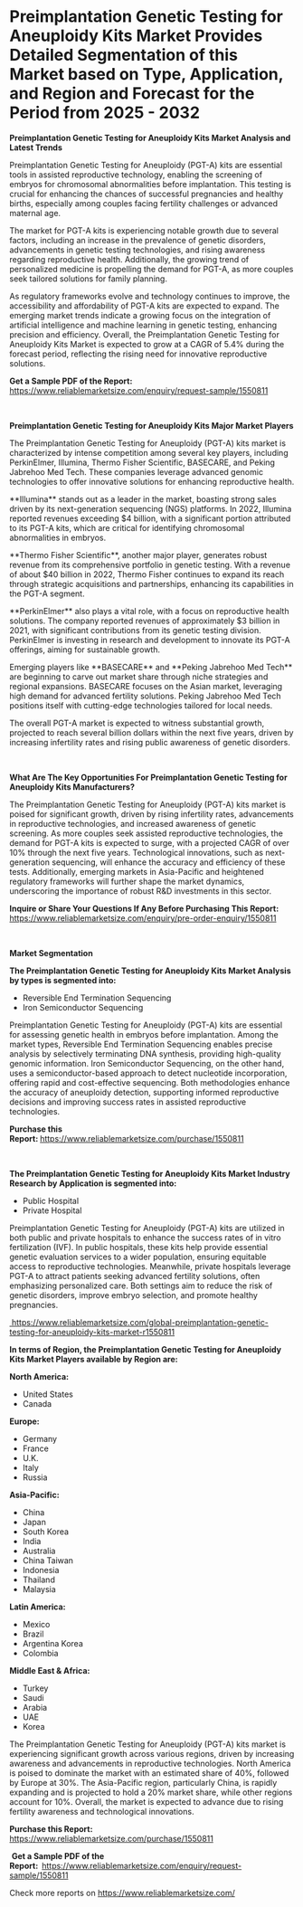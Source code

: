 <p><h1>Preimplantation Genetic Testing for Aneuploidy Kits Market Provides Detailed Segmentation of this Market based on Type, Application, and Region and Forecast for the Period from 2025 - 2032</h1></p><p><strong>Preimplantation Genetic Testing for Aneuploidy Kits Market Analysis and Latest Trends</strong></p>
<p><p>Preimplantation Genetic Testing for Aneuploidy (PGT-A) kits are essential tools in assisted reproductive technology, enabling the screening of embryos for chromosomal abnormalities before implantation. This testing is crucial for enhancing the chances of successful pregnancies and healthy births, especially among couples facing fertility challenges or advanced maternal age.</p><p>The market for PGT-A kits is experiencing notable growth due to several factors, including an increase in the prevalence of genetic disorders, advancements in genetic testing technologies, and rising awareness regarding reproductive health. Additionally, the growing trend of personalized medicine is propelling the demand for PGT-A, as more couples seek tailored solutions for family planning.</p><p>As regulatory frameworks evolve and technology continues to improve, the accessibility and affordability of PGT-A kits are expected to expand. The emerging market trends indicate a growing focus on the integration of artificial intelligence and machine learning in genetic testing, enhancing precision and efficiency. Overall, the Preimplantation Genetic Testing for Aneuploidy Kits Market is expected to grow at a CAGR of 5.4% during the forecast period, reflecting the rising need for innovative reproductive solutions.</p></p>
<p><strong>Get a Sample PDF of the Report:&nbsp;</strong> <a href="https://www.reliablemarketsize.com/enquiry/request-sample/1550811?utm_campaign=2634&utm_medium=2&utm_source=Github&utm_content=ia&utm_term=04032025&utm_id=preimplantation-genetic-testing-for-aneuploidy-kits">https://www.reliablemarketsize.com/enquiry/request-sample/1550811</a></p>
<p>&nbsp;</p>
<p><strong>Preimplantation Genetic Testing for Aneuploidy Kits Major Market Players</strong></p>
<p><p>The Preimplantation Genetic Testing for Aneuploidy (PGT-A) kits market is characterized by intense competition among several key players, including PerkinElmer, Illumina, Thermo Fisher Scientific, BASECARE, and Peking Jabrehoo Med Tech. These companies leverage advanced genomic technologies to offer innovative solutions for enhancing reproductive health.</p><p>**Illumina** stands out as a leader in the market, boasting strong sales driven by its next-generation sequencing (NGS) platforms. In 2022, Illumina reported revenues exceeding $4 billion, with a significant portion attributed to its PGT-A kits, which are critical for identifying chromosomal abnormalities in embryos.</p><p>**Thermo Fisher Scientific**, another major player, generates robust revenue from its comprehensive portfolio in genetic testing. With a revenue of about $40 billion in 2022, Thermo Fisher continues to expand its reach through strategic acquisitions and partnerships, enhancing its capabilities in the PGT-A segment.</p><p>**PerkinElmer** also plays a vital role, with a focus on reproductive health solutions. The company reported revenues of approximately $3 billion in 2021, with significant contributions from its genetic testing division. PerkinElmer is investing in research and development to innovate its PGT-A offerings, aiming for sustainable growth.</p><p>Emerging players like **BASECARE** and **Peking Jabrehoo Med Tech** are beginning to carve out market share through niche strategies and regional expansions. BASECARE focuses on the Asian market, leveraging high demand for advanced fertility solutions. Peking Jabrehoo Med Tech positions itself with cutting-edge technologies tailored for local needs.</p><p>The overall PGT-A market is expected to witness substantial growth, projected to reach several billion dollars within the next five years, driven by increasing infertility rates and rising public awareness of genetic disorders.</p></p>
<p>&nbsp;</p>
<p><strong>What Are The Key Opportunities For Preimplantation Genetic Testing for Aneuploidy Kits Manufacturers?</strong></p>
<p><p>The Preimplantation Genetic Testing for Aneuploidy (PGT-A) kits market is poised for significant growth, driven by rising infertility rates, advancements in reproductive technologies, and increased awareness of genetic screening. As more couples seek assisted reproductive technologies, the demand for PGT-A kits is expected to surge, with a projected CAGR of over 10% through the next five years. Technological innovations, such as next-generation sequencing, will enhance the accuracy and efficiency of these tests. Additionally, emerging markets in Asia-Pacific and heightened regulatory frameworks will further shape the market dynamics, underscoring the importance of robust R&D investments in this sector.</p></p>
<p><strong>Inquire or Share Your Questions If Any Before Purchasing This Report:</strong> <a href="https://www.reliablemarketsize.com/enquiry/pre-order-enquiry/1550811?utm_campaign=2634&utm_medium=2&utm_source=Github&utm_content=ia&utm_term=04032025&utm_id=preimplantation-genetic-testing-for-aneuploidy-kits">https://www.reliablemarketsize.com/enquiry/pre-order-enquiry/1550811</a></p>
<p>&nbsp;</p>
<p><strong>Market Segmentation</strong></p>
<p><strong>The Preimplantation Genetic Testing for Aneuploidy Kits Market Analysis by types is segmented into:</strong></p>
<p><ul><li>Reversible End Termination Sequencing</li><li>Iron Semiconductor Sequencing</li></ul></p>
<p><p>Preimplantation Genetic Testing for Aneuploidy (PGT-A) kits are essential for assessing genetic health in embryos before implantation. Among the market types, Reversible End Termination Sequencing enables precise analysis by selectively terminating DNA synthesis, providing high-quality genomic information. Iron Semiconductor Sequencing, on the other hand, uses a semiconductor-based approach to detect nucleotide incorporation, offering rapid and cost-effective sequencing. Both methodologies enhance the accuracy of aneuploidy detection, supporting informed reproductive decisions and improving success rates in assisted reproductive technologies.</p></p>
<p><strong>Purchase this Report:&nbsp;</strong><a href="https://www.reliablemarketsize.com/purchase/1550811?utm_campaign=2634&utm_medium=2&utm_source=Github&utm_content=ia&utm_term=04032025&utm_id=preimplantation-genetic-testing-for-aneuploidy-kits">https://www.reliablemarketsize.com/purchase/1550811</a></p>
<p>&nbsp;</p>
<p><strong>The Preimplantation Genetic Testing for Aneuploidy Kits Market Industry Research by Application is segmented into:</strong></p>
<p><ul><li>Public Hospital</li><li>Private Hospital</li></ul></p>
<p><p>Preimplantation Genetic Testing for Aneuploidy (PGT-A) kits are utilized in both public and private hospitals to enhance the success rates of in vitro fertilization (IVF). In public hospitals, these kits help provide essential genetic evaluation services to a wider population, ensuring equitable access to reproductive technologies. Meanwhile, private hospitals leverage PGT-A to attract patients seeking advanced fertility solutions, often emphasizing personalized care. Both settings aim to reduce the risk of genetic disorders, improve embryo selection, and promote healthy pregnancies.</p></p>
<p><a href="https://www.reliablemarketsize.com/global-preimplantation-genetic-testing-for-aneuploidy-kits-market-r1550811?utm_campaign=2634&utm_medium=2&utm_source=Github&utm_content=ia&utm_term=04032025&utm_id=preimplantation-genetic-testing-for-aneuploidy-kits">&nbsp;https://www.reliablemarketsize.com/global-preimplantation-genetic-testing-for-aneuploidy-kits-market-r1550811</a></p>
<p><strong>In terms of Region, the Preimplantation Genetic Testing for Aneuploidy Kits Market Players available by Region are:</strong></p>
<p>
    <p> <strong> North America: </strong>
        <ul>
            <li>United States</li>
            <li>Canada</li>
        </ul>
        </p> 
    <p> <strong> Europe: </strong>
        <ul>
            <li>Germany</li>
            <li>France</li>
            <li>U.K.</li>
            <li>Italy</li>
            <li>Russia</li>
        </ul>
        </p> 
    <p> <strong> Asia-Pacific: </strong>
        <ul>
            <li>China</li>
            <li>Japan</li>
            <li>South Korea</li>
            <li>India</li>
            <li>Australia</li>
            <li>China Taiwan</li>
            <li>Indonesia</li>
            <li>Thailand</li>
            <li>Malaysia</li>
        </ul>
        </p> 
    <p> <strong> Latin America: </strong>
        <ul>
            <li>Mexico</li>
            <li>Brazil</li>
            <li>Argentina Korea</li>
            <li>Colombia</li>
        </ul>
        </p> 
    <p> <strong> Middle East & Africa: </strong>
        <ul>
            <li>Turkey</li>
            <li>Saudi</li>
            <li>Arabia</li>
            <li>UAE</li>
            <li>Korea</li>
        </ul>
    </p>
    </p>
<p><p>The Preimplantation Genetic Testing for Aneuploidy (PGT-A) kits market is experiencing significant growth across various regions, driven by increasing awareness and advancements in reproductive technologies. North America is poised to dominate the market with an estimated share of 40%, followed by Europe at 30%. The Asia-Pacific region, particularly China, is rapidly expanding and is projected to hold a 20% market share, while other regions account for 10%. Overall, the market is expected to advance due to rising fertility awareness and technological innovations.</p></p>
<p><strong>Purchase this Report: </strong><a href="https://www.reliablemarketsize.com/purchase/1550811?utm_campaign=2634&utm_medium=2&utm_source=Github&utm_content=ia&utm_term=04032025&utm_id=preimplantation-genetic-testing-for-aneuploidy-kits">https://www.reliablemarketsize.com/purchase/1550811</a></p>
<p>&nbsp;<strong>Get a Sample PDF of the Report:&nbsp;&nbsp;</strong><a href="https://www.reliablemarketsize.com/enquiry/request-sample/1550811?utm_campaign=2634&utm_medium=2&utm_source=Github&utm_content=ia&utm_term=04032025&utm_id=preimplantation-genetic-testing-for-aneuploidy-kits">https://www.reliablemarketsize.com/enquiry/request-sample/1550811</a></p>
<p><strong></strong></p>
<p>Check more reports on <a href="https://www.reliablemarketsize.com/?utm_campaign=2634&utm_medium=2&utm_source=Github&utm_content=ia&utm_term=04032025&utm_id=preimplantation-genetic-testing-for-aneuploidy-kits">https://www.reliablemarketsize.com/</a></p>